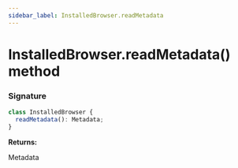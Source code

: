 ```yaml
---
sidebar_label: InstalledBrowser.readMetadata
---
```


# InstalledBrowser.readMetadata() method

### Signature

```typescript
class InstalledBrowser {
  readMetadata(): Metadata;
}
```

**Returns:**

Metadata
